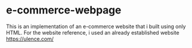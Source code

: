 # e-commerce-webpage
This is an implementation of an e-commerce website that i built using only HTML. For the website reference, i used an already established website https://ulence.com/
